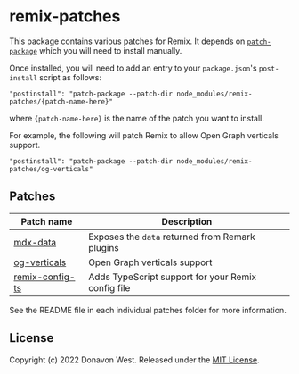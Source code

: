 # remix-patches

This package contains various patches for Remix. It depends on [`patch-package`](https://github.com/ds300/patch-package) which you will need to install manually.

Once installed, you will need to add an entry to your `package.json`'s `post-install` script as follows:

```
"postinstall": "patch-package --patch-dir node_modules/remix-patches/{patch-name-here}"
```

where `{patch-name-here}` is the name of the patch you want to install.

For example, the following will patch Remix to allow Open Graph verticals support.

```
"postinstall": "patch-package --patch-dir node_modules/remix-patches/og-verticals"
```

## Patches

| Patch name                           | Description                                        |
| ------------------------------------ | -------------------------------------------------- |
| [mdx-data](./mdx-data)               | Exposes the `data` returned from Remark plugins    |
| [og-verticals](./og-verticals)       | Open Graph verticals support                       |
| [remix-config-ts](./remix-config-ts) | Adds TypeScript support for your Remix config file |

See the README file in each individual patches folder for more information.

## License

Copyright (c) 2022 Donavon West. Released under the [MIT License](./LICENSE).
